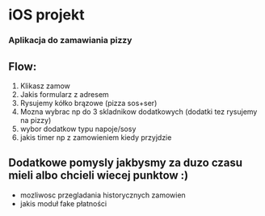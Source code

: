 # iOS projekt

### Aplikacja do zamawiania pizzy

## Flow:

 1. Klikasz zamow
 1. Jakis formularz z adresem
 1. Rysujemy kółko brązowe (pizza sos+ser)
 1. Mozna wybrac np do 3 skladnikow dodatkowych (dodatki tez rysujemy na pizzy)
 1. wybor dodatkow typu napoje/sosy
 1. jakis timer np z zamowieniem kiedy przyjdzie

## Dodatkowe pomysly jakbysmy za duzo czasu mieli albo chcieli wiecej punktow :)

 - mozliwosc przegladania historycznych zamowien
 - jakis moduł fake płatności
